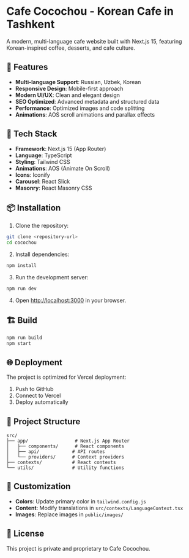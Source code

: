 # Cafe Cocochou - Korean Cafe in Tashkent

A modern, multi-language cafe website built with Next.js 15, featuring Korean-inspired coffee, desserts, and cafe culture.

## 🌟 Features

- **Multi-language Support**: Russian, Uzbek, Korean
- **Responsive Design**: Mobile-first approach
- **Modern UI/UX**: Clean and elegant design
- **SEO Optimized**: Advanced metadata and structured data
- **Performance**: Optimized images and code splitting
- **Animations**: AOS scroll animations and parallax effects

## 🚀 Tech Stack

- **Framework**: Next.js 15 (App Router)
- **Language**: TypeScript
- **Styling**: Tailwind CSS
- **Animations**: AOS (Animate On Scroll)
- **Icons**: Iconify
- **Carousel**: React Slick
- **Masonry**: React Masonry CSS

## 📦 Installation

1. Clone the repository:
```bash
git clone <repository-url>
cd cocochou
```

2. Install dependencies:
```bash
npm install
```

3. Run the development server:
```bash
npm run dev
```

4. Open [http://localhost:3000](http://localhost:3000) in your browser.

## 🏗️ Build

```bash
npm run build
npm start
```

## 🌐 Deployment

The project is optimized for Vercel deployment:

1. Push to GitHub
2. Connect to Vercel
3. Deploy automatically

## 📁 Project Structure

```
src/
├── app/                 # Next.js App Router
│   ├── components/      # React components
│   ├── api/            # API routes
│   └── providers/      # Context providers
├── contexts/           # React contexts
└── utils/              # Utility functions
```

## 🎨 Customization

- **Colors**: Update primary color in `tailwind.config.js`
- **Content**: Modify translations in `src/contexts/LanguageContext.tsx`
- **Images**: Replace images in `public/images/`

## 📄 License

This project is private and proprietary to Cafe Cocochou.

